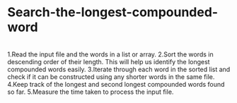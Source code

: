 # Search-the-longest-compounded-word
<br>1.Read the input file and the words in a list or array.
2.Sort the words in descending order of their length. This will help us identify the longest compounded words easily.
3.Iterate through each word in the sorted list and check if it can be constructed using any shorter words in the same file.
4.Keep track of the longest and second longest compounded words found so far.
5.Measure the time taken to process the input file.

